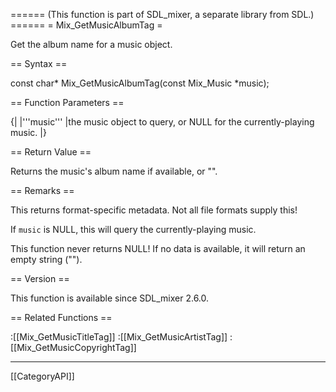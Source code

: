 ====== (This function is part of SDL_mixer, a separate library from SDL.) ======
= Mix_GetMusicAlbumTag =

Get the album name for a music object.

== Syntax ==

<syntaxhighlight lang='c'>
const char* Mix_GetMusicAlbumTag(const Mix_Music *music);
</syntaxhighlight>

== Function Parameters ==

{|
|'''music'''
|the music object to query, or NULL for the currently-playing music.
|}

== Return Value ==

Returns the music's album name if available, or "".

== Remarks ==

This returns format-specific metadata. Not all file formats supply this!

If <code>music</code> is NULL, this will query the currently-playing music.

This function never returns NULL! If no data is available, it will return
an empty string ("").

== Version ==

This function is available since SDL_mixer 2.6.0.

== Related Functions ==

:[[Mix_GetMusicTitleTag]]
:[[Mix_GetMusicArtistTag]]
:[[Mix_GetMusicCopyrightTag]]

----
[[CategoryAPI]]


